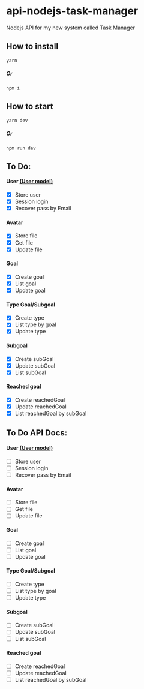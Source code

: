# api-nodejs-task-manager

Nodejs API for my new system called Task Manager

## How to install

```
yarn
```

##### Or

```
npm i
```

## How to start

```
yarn dev
```

##### Or

```
npm run dev
```



## To Do:
#### User [(User model)](src/app/models/User.js)
- [x] Store user
- [x] Session login
- [x] Recover pass by Email

#### Avatar
- [x] Store file
- [x] Get file
- [x] Update file

#### Goal
- [x] Create goal
- [x] List goal
- [x] Update goal
#### Type Goal/Subgoal
- [x] Create type
- [x] List type by goal
- [x] Update type

#### Subgoal
- [x] Create subGoal
- [x] Update subGoal
- [x] List subGoal

#### Reached goal
- [x] Create reachedGoal
- [x] Update reachedGoal
- [x] List reachedGoal by subGoal

## To Do API Docs:
#### User [(User model)](src/app/models/User.js)
- [ ] Store user
- [ ] Session login
- [ ] Recover pass by Email

#### Avatar
- [ ] Store file
- [ ] Get file
- [ ] Update file

#### Goal
- [ ] Create goal
- [ ] List goal
- [ ] Update goal
#### Type Goal/Subgoal
- [ ] Create type
- [ ] List type by goal
- [ ] Update type

#### Subgoal
- [ ] Create subGoal
- [ ] Update subGoal
- [ ] List subGoal

#### Reached goal
- [ ] Create reachedGoal
- [ ] Update reachedGoal
- [ ] List reachedGoal by subGoal
